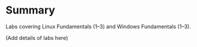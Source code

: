 # Summary

Labs covering Linux Fundamentals (1–3) and Windows Fundamentals (1–3).

(Add details of labs here)
